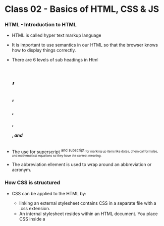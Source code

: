 # Class 02 - Basics of HTML, CSS & JS

### HTML - Introduction to HTML

- HTML is called hyper text markup language 

- It is important to use semantics in our HTML so that the browser knows how to display things correctly.

- There are 6 levels of sub headings in Html <h1>, <h2>, <h3>, <h4>, <h5>, and <h6>

- The use for superscript <sup> and subscript <sub> for marking up items like dates, chemical formulae, and mathematical equations so they have the correct meaning.

- The abbreviation <abbr> ellement is used to wrap around an abbreviation or acronym.

### How CSS is structured

- CSS can be applied to the HTML by:        
    - linking an external stylesheet contains CSS in a separate file with a .css extension.
    - An internal stylesheet resides within an HTML document. You place CSS inside a <style> element contained inside the HTML <head>.
    - Inline styles are CSS declarations that affect a single HTML element, contained within a style attribute

- We avoid using Inline stylesheet because  it is the least efficient implementation of CSS for maintenance. One styling change might require multiple edits within a single web page. Second, inline CSS also mixes (CSS) presentational code with HTML and content, making everything more difficult to read and understand. Separating code and content makes maintenance easier for all who work on the website.

- Properties: These are human-readable identifiers that indicate which stylistic features you want to modify. For example, font-size, width, background-color.

Ex: 
   h2 {
     color: black;
     padding: 5px;
   }

- This represents a CSS declaration that is meant to effect the H2 element.
- It is meant to change the color to black and add a padding size of 5px.
- Properties are the color and padding.

### JavaScript basics
 
- A string is enclose it in single quote mark

- 4 types of Javascript Operators

  - Addition 	Add two numbers together or  combine two strings. 

  + 	6 + 9; 'Hello ' + 'world!';

  - Subtraction, Multiplication, Division 	
  
  These do what you'd expect them to do in basic math. 	-, *, / 	9 - 3; 8 * 2; // multiply in JS is an asterisk 9 / 3;
  - Assignment 	As you've seen already: this assigns a value to a variable. 	= 	let myVariable = 'Bob';

  - Strict equality This performs a test to see if two values are equal. It returns a true/false (Boolean) result. 

- Functions are a way of packaging functionality that you wish to reuse.
  - This can solve a problem such as recording peoples opinions on a particluar problem.

### Making decisions in your code — conditionals

 

    What is the difference between the logical operator && and ||?

-  An if statement checks a condition and if it evaluates to true , then the code block will execute.

- if...else statements do the job of enabling conditional code well, but they are not without their downsides

- 3 different types of comparison operators.
  - === and !== — test if one value is identical to, or not identical to, another.
  - < and > — test if one value is less than or greater than another.
  - <= and >= — test if one value is less than or equal to, or greater than or equal to, another.

-  The difference between the logical operator && and ||
    && — AND; allows you to chain together two or more expressions so that all of them have to individually evaluate to true for the whole expression to return true.
    || — OR; allows you to chain together two or more expressions so that one or more of them have to individually evaluate to true for the whole expression to return true.



## Things I want to know more about